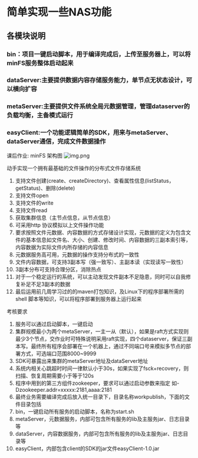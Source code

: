 # 简单实现一些NAS功能
## 各模块说明
### bin：项目一键启动脚本，用于编译完成后，上传至服务器上，可以将minFS服务整体启动起来
### dataServer:主要提供数据内容存储服务能力，单节点无状态设计，可以横向扩容
### metaServer:主要提供文件系统全局元数据管理，管理dataserver的负载均衡，主备模式运行
### easyClient:一个功能逻辑简单的SDK，用来与metaServer、dataServer通信，完成文件数据操作
课后作业:
minFS 架构图
![img.png](https://img-1259413572.cos.ap-shanghai.myqcloud.com/img/202308031146513.png)

动手实现一个拥有最基础的文件操作的分布式文件存储系统
1. 支持文件创建(create、createDirectory)、查看属性信息(listStatus，getStatus)、删除(delete)
2. 支持文件open
3. 支持文件的write
4. 支持文件read
5. 获取集群信息（主节点信息，从节点信息）
6. 可采用http 协议模拟以上文件操作功能
7. 要求按照文件元数据、内容数据的方式存储设计实现，元数据的定义为包含文件的基本信息如文件名、大小、创建、修改时间、内容数据的三副本索引等，内容数据为实际文件内所存储的内容信息
8. 元数据服务高可用，元数据的操作支持分布式的一致性
9. 文件内容数据，可支持3副本写（强一致写）、主副本读（实现读写一致性）
10. 3副本分布可支持合理分区，消除热点
11. 对于一个稳定运行的系统，可以主动发现文件副本不足隐患，同时可以自我修复补足不足3副本的数据
12. 最后运用前几周学习过的的maven打包知识，及Linux下的程序部署所需的shell 脚本等知识，可以将程序部署到服务器上运行起来

考核要求
1. 服务可以通过启动脚本，一键启动
2. 集群规模最小为两个metaServer，一主一从（默认），如果是raft方式实现则最少3个节点，交作业时可特殊说明采用raft实现，四个dataserver，保证三副本写。最终所有程序会部署在一个机器上，通过不同端口号来模拟多节点的部署方式，可选端口范围8000~9999
3. SDK可暴露出来集群的metaServer地址及dataServer地址
4. 系统内相关心跳超时时间一律默认小于30s，如果实现了fsck+recovery，则扫描、恢复周期需要小于等于120s
5. 程序中用到的第三方组件zookeeper，要求可以通过启动参数来指定 如-Dzookeeper.addr=xxxxx:2181,aaaa:2181
6. 最终业务需要编译完成后放入统一目录下，目录名称workpublish，下面的文件目录包括
1.  bin，一键启动所有服务的启动脚本，名称为start.sh
2. metaServer，元数据服务，内部可包含所有服务的lib及主服务jar、日志目录等
3. dataServer，内容数据服务，内部可包含所有服务的lib及主服务jar、日志目录等
4. easyClient，内部包含client的SDK的jar文件easyClient-1.0.jar
